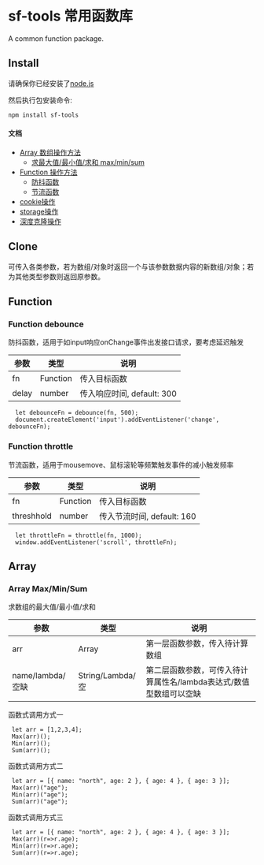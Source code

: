 sf-tools 常用函数库
============================
A common function package.

Install
-------

请确保你已经安装了[node.js](http://nodejs.org/)

然后执行包安装命令:

    npm install sf-tools

#### 文档

<!-- vim-markdown-toc GFM -->

* [Array 数组操作方法](#array)
  * [求最大值/最小值/求和 max/min/sum](#array-maxminsum)
* [Function 操作方法](#function)
  * [防抖函数](#function-debounce)
  * [节流函数](#function-throttle)
* [cookie操作](#cookie)
* [storage操作](#storage)
* [深度克隆操作](#clone)

<!-- vim-markdown-toc -->

## Clone
可传入各类参数，若为数组/对象时返回一个与该参数数据内容的新数组/对象；若为其他类型参数则返回原参数。

## Function

### Function debounce
防抖函数，适用于如input响应onChange事件出发接口请求，要考虑延迟触发

  | 参数 | 类型 | 说明 |
|----------|----------|----------|
|  fn  |  Function  | 传入目标函数|
|  delay  |  number  | 传入响应时间, default: 300 |

```
  let debounceFn = debounce(fn, 500); 
  document.createElement('input').addEventListener('change', debounceFn);
```

### Function throttle
节流函数，适用于mousemove、鼠标滚轮等频繁触发事件的减小触发频率

  | 参数 | 类型 | 说明 |
|----------|----------|----------|
|  fn  |  Function  | 传入目标函数|
|  threshhold  |  number  | 传入节流时间, default: 160 |

```
  let throttleFn = throttle(fn, 1000); 
  window.addEventListener('scroll', throttleFn);
```

## Array

### Array Max/Min/Sum
求数组的最大值/最小值/求和

| 参数 | 类型 | 说明 |
|----------|----------|----------|
|  arr  |  Array  | 第一层函数参数，传入待计算数组 |
| name/lambda/空缺  | String/Lambda/空  | 第二层函数参数，可传入待计算属性名/lambda表达式/数值型数组可以空缺 |

函数式调用方式一
```
 let arr = [1,2,3,4];
 Max(arr)();
 Min(arr)();
 Sum(arr)();
```
函数式调用方式二
```
 let arr = [{ name: "north", age: 2 }, { age: 4 }, { age: 3 }];
 Max(arr)("age");
 Min(arr)("age");
 Sum(arr)("age");
```
函数式调用方式三
```
 let arr = [{ name: "north", age: 2 }, { age: 4 }, { age: 3 }];
 Max(arr)(r=>r.age);
 Min(arr)(r=>r.age);
 Sum(arr)(r=>r.age);
```
